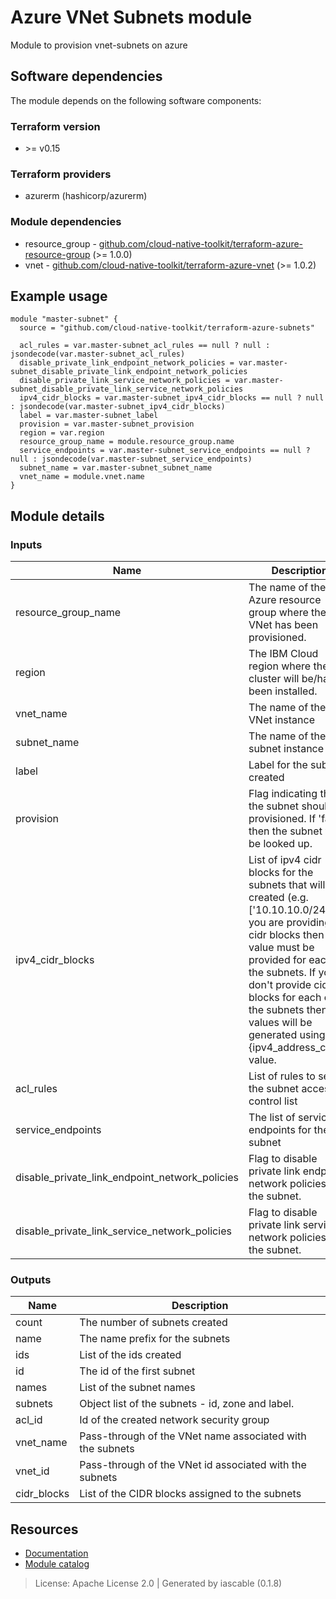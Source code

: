 # Azure VNet Subnets module

Module to provision vnet-subnets on azure


## Software dependencies

The module depends on the following software components:

### Terraform version

- \>= v0.15

### Terraform providers


- azurerm (hashicorp/azurerm)

### Module dependencies


- resource_group - [github.com/cloud-native-toolkit/terraform-azure-resource-group](https://github.com/cloud-native-toolkit/terraform-azure-resource-group) (>= 1.0.0)
- vnet - [github.com/cloud-native-toolkit/terraform-azure-vnet](https://github.com/cloud-native-toolkit/terraform-azure-vnet) (>= 1.0.2)

## Example usage

```hcl
module "master-subnet" {
  source = "github.com/cloud-native-toolkit/terraform-azure-subnets"

  acl_rules = var.master-subnet_acl_rules == null ? null : jsondecode(var.master-subnet_acl_rules)
  disable_private_link_endpoint_network_policies = var.master-subnet_disable_private_link_endpoint_network_policies
  disable_private_link_service_network_policies = var.master-subnet_disable_private_link_service_network_policies
  ipv4_cidr_blocks = var.master-subnet_ipv4_cidr_blocks == null ? null : jsondecode(var.master-subnet_ipv4_cidr_blocks)
  label = var.master-subnet_label
  provision = var.master-subnet_provision
  region = var.region
  resource_group_name = module.resource_group.name
  service_endpoints = var.master-subnet_service_endpoints == null ? null : jsondecode(var.master-subnet_service_endpoints)
  subnet_name = var.master-subnet_subnet_name
  vnet_name = module.vnet.name
}

```

## Module details

### Inputs

| Name | Description | Required | Default | Source |
|------|-------------|---------|----------|--------|
| resource_group_name | The name of the Azure resource group where the VNet has been provisioned. | true |  | resource_group.name |
| region | The IBM Cloud region where the cluster will be/has been installed. | true |  |  |
| vnet_name | The name of the VNet instance | true |  | vnet.name |
| subnet_name | The name of the subnet instance | true |  |  |
| label | Label for the subnets created | false | default |  |
| provision | Flag indicating that the subnet should be provisioned. If 'false' then the subnet will be looked up. | false | true |  |
| ipv4_cidr_blocks | List of ipv4 cidr blocks for the subnets that will be created (e.g. ['10.10.10.0/24']). If you are providing cidr blocks then a value must be provided for each of the subnets. If you don't provide cidr blocks for each of the subnets then values will be generated using the {ipv4_address_count} value. | false |  |  |
| acl_rules | List of rules to set on the subnet access control list | false | [] |  |
| service_endpoints | The list of service endpoints for the subnet | false | Microsoft.ContainerRegistry |  |
| disable_private_link_endpoint_network_policies | Flag to disable private link endpoint network policies in the subnet. | true |  |  |
| disable_private_link_service_network_policies | Flag to disable private link service network policies in the subnet. | true |  |  |

### Outputs

| Name | Description |
|------|-------------|
| count | The number of subnets created |
| name | The name prefix for the subnets |
| ids | List of the ids created |
| id | The id of the first subnet |
| names | List of the subnet names |
| subnets | Object list of the subnets - id, zone and label. |
| acl_id | Id of the created network security group |
| vnet_name | Pass-through of the VNet name associated with the subnets |
| vnet_id | Pass-through of the VNet id associated with the subnets |
| cidr_blocks | List of the CIDR blocks assigned to the subnets |

## Resources

- [Documentation](https://operate.cloudnativetoolkit.dev)
- [Module catalog](https://modules.cloudnativetoolkit.dev)

> License: Apache License 2.0 | Generated by iascable (0.1.8)
